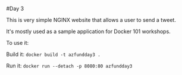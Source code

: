 #Day 3

This is very simple NGINX website that allows a user to send a tweet. 

It's mostly used as a sample application for Docker 101 workshops. 

To use it:

Build it:
`docker build -t azfundday3 .`

Run it:
`docker run --detach -p 8080:80 azfundday3`
